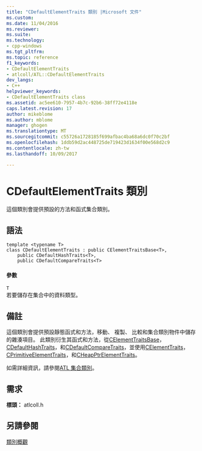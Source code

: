 ```yaml
---
title: "CDefaultElementTraits 類別 |Microsoft 文件"
ms.custom: 
ms.date: 11/04/2016
ms.reviewer: 
ms.suite: 
ms.technology:
- cpp-windows
ms.tgt_pltfrm: 
ms.topic: reference
f1_keywords:
- CDefaultElementTraits
- atlcoll/ATL::CDefaultElementTraits
dev_langs:
- C++
helpviewer_keywords:
- CDefaultElementTraits class
ms.assetid: ac5ee610-7957-4b7c-92b6-38ff72e4118e
caps.latest.revision: 17
author: mikeblome
ms.author: mblome
manager: ghogen
ms.translationtype: MT
ms.sourcegitcommit: c55726a1728185f699afbac4ba68a6dc0f70c2bf
ms.openlocfilehash: 1ddb59d2ac448725de719423d1634f00e568d2c9
ms.contentlocale: zh-tw
ms.lasthandoff: 10/09/2017

---
```

# <a name="cdefaultelementtraits-class"></a>CDefaultElementTraits 類別
這個類別會提供預設的方法和函式集合類別。  
  
## <a name="syntax"></a>語法  
  
```
template <typename T>  
class CDefaultElementTraits : public CElementTraitsBase<T>,
    public CDefaultHashTraits<T>,
    public CDefaultCompareTraits<T>
```  
  
#### <a name="parameters"></a>參數  
 `T`  
 若要儲存在集合中的資料類型。  
  
## <a name="remarks"></a>備註  
 這個類別會提供預設靜態函式和方法，移動、 複製、 比較和集合類別物件中儲存的雜湊項目。 此類別衍生其函式和方法，從[CElementTraitsBase](../../atl/reference/celementtraitsbase-class.md)， [CDefaultHashTraits](../../atl/reference/cdefaulthashtraits-class.md)，和[CDefaultCompareTraits](../../atl/reference/cdefaultcomparetraits-class.md)，並使用[CElementTraits](../../atl/reference/celementtraits-class.md)， [CPrimitiveElementTraits](../../atl/reference/cprimitiveelementtraits-class.md)，和[CHeapPtrElementTraits](../../atl/reference/cheapptrelementtraits-class.md)。  
  
 如需詳細資訊，請參閱[ATL 集合類別](../../atl/atl-collection-classes.md)。  
  
## <a name="requirements"></a>需求  
 **標頭：** atlcoll.h  
  
## <a name="see-also"></a>另請參閱  
 [類別概觀](../../atl/atl-class-overview.md)

